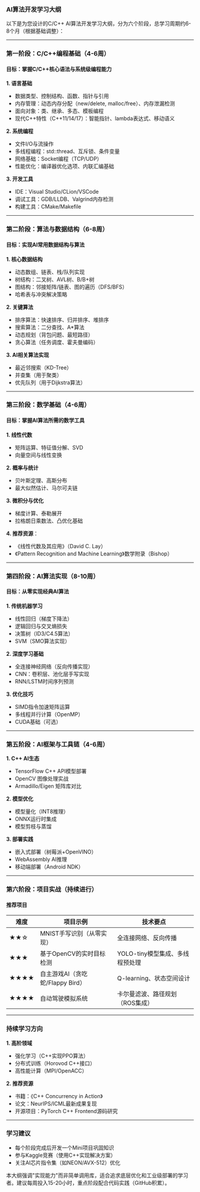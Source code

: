 ### AI算法开发学习大纲

以下是为您设计的C/C++ AI算法开发学习大纲，分为六个阶段，总学习周期约6-8个月（根据基础调整）：

---

### **第一阶段：C/C++编程基础（4-6周）**
#### **目标**：掌握C/C++核心语法与系统级编程能力
**1. 语言基础**

- 数据类型、控制结构、函数、指针与引用
- 内存管理：动态内存分配（new/delete, malloc/free）、内存泄漏检测
- 面向对象：类、继承、多态、模板编程
- 现代C++特性（C++11/14/17）：智能指针、lambda表达式、移动语义

**2. 系统编程**

- 文件I/O与流操作
- 多线程编程：std::thread、互斥锁、条件变量
- 网络基础：Socket编程（TCP/UDP）
- 性能优化：编译器优化选项、内联汇编基础

**3. 开发工具**

- IDE：Visual Studio/CLion/VSCode
- 调试工具：GDB/LLDB、Valgrind内存检测
- 构建工具：CMake/Makefile

---

### **第二阶段：算法与数据结构（6-8周）**
#### **目标**：实现AI常用数据结构与算法
**1. 核心数据结构**

- 动态数组、链表、栈/队列实现
- 树结构：二叉树、AVL树、B/B+树
- 图结构：邻接矩阵/链表、图的遍历（DFS/BFS）
- 哈希表与冲突解决策略

**2. 关键算法**

- 排序算法：快速排序、归并排序、堆排序
- 搜索算法：二分查找、A*算法
- 动态规划（背包问题、最短路径）
- 贪心算法（任务调度、霍夫曼编码）

**3. AI相关算法实现**

- 最近邻搜索（KD-Tree）
- 并查集（用于聚类）
- 优先队列（用于Dijkstra算法）

---

### **第三阶段：数学基础（4-6周）**
#### **目标**：掌握AI算法所需的数学工具
**1. 线性代数**

- 矩阵运算、特征值分解、SVD
- 向量空间与线性变换

**2. 概率与统计**

- 贝叶斯定理、高斯分布
- 最大似然估计、马尔可夫链

**3. 微积分与优化**

- 梯度计算、泰勒展开
- 拉格朗日乘数法、凸优化基础

**4. 推荐资源**：

- 《线性代数及其应用》（David C. Lay）
- 《Pattern Recognition and Machine Learning》数学附录（Bishop）

---

### **第四阶段：AI算法实现（8-10周）**
#### **目标**：从零实现经典AI算法
**1. 传统机器学习**

- 线性回归（梯度下降法）
- 逻辑回归与交叉熵损失
- 决策树（ID3/C4.5算法）
- SVM（SMO算法实现）

**2. 深度学习基础**

- 全连接神经网络（反向传播实现）
- CNN：卷积层、池化层手写实现
- RNN/LSTM时间序列预测

**3. 优化技巧**

- SIMD指令加速矩阵运算
- 多线程并行计算（OpenMP）
- CUDA基础（可选）

---

### **第五阶段：AI框架与工具链（4-6周）**
**1. C++ AI生态**

- TensorFlow C++ API模型部署
- OpenCV 图像处理实战
- Armadillo/Eigen 矩阵库对比

**2. 模型优化**

- 模型量化（INT8推理）
- ONNX运行时集成
- 模型剪枝与蒸馏

**3. 部署实践**

- 嵌入式部署（树莓派+OpenVINO）
- WebAssembly AI推理
- 移动端部署（Android NDK）

---

### **第六阶段：项目实战（持续进行）**
#### **推荐项目**
| 难度 | 项目示例                         | 技术要点                        |
| ---- | -------------------------------- | ------------------------------- |
| ★★☆  | MNIST手写识别（从零实现）        | 全连接网络、反向传播            |
| ★★★  | 基于OpenCV的实时目标检测         | YOLO-tiny模型集成、多线程预处理 |
| ★★★★ | 自主游戏AI（贪吃蛇/Flappy Bird） | Q-learning、状态空间设计        |
| ★★★★ | 自动驾驶模拟系统                 | 卡尔曼滤波、路径规划（ROS集成） |

---

### **持续学习方向**
**1. 高阶领域**

- 强化学习（C++实现PPO算法）
- 分布式训练（Horovod C++接口）
- 高性能计算（MPI/OpenACC）

**2. 推荐资源**

- 书籍：《C++ Concurrency in Action》
- 论文：NeurIPS/ICML最新成果复现
- 开源项目：PyTorch C++ Frontend源码研究

---

### **学习建议**
- 每个阶段完成后开发一个Mini项目巩固知识
- 参与Kaggle竞赛（使用C++实现解决方案）
- 关注AI芯片指令集（如NEON/AVX-512）优化

本大纲强调"实现能力"而非简单调用库，适合追求底层优化和工业级部署的学习者。建议每周投入15-20小时，重点阶段配合代码实践（GitHub积累）。